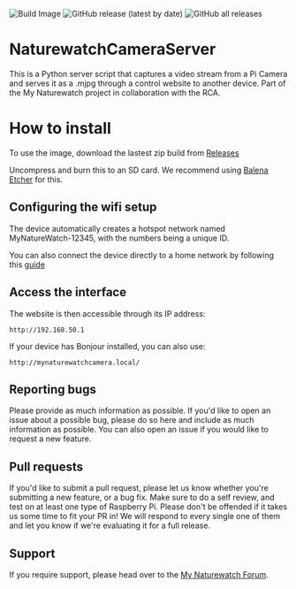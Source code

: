 ![Build Image](https://github.com/interactionresearchstudio/NaturewatchCameraServer/workflows/Build%20Image/badge.svg)
![GitHub release (latest by date)](https://img.shields.io/github/v/release/interactionresearchstudio/NaturewatchCameraServer)
![GitHub all releases](https://img.shields.io/github/downloads/interactionresearchstudio/NaturewatchCameraServer/total)
# NaturewatchCameraServer

This is a Python server script that captures a video stream from a Pi Camera and serves it as a .mjpg through a control website to another device. Part of the My Naturewatch project in collaboration with the RCA.

# How to install

To use the image, download the lastest zip build from [Releases](https://github.com/interactionresearchstudio/NaturewatchCameraServer/releases)

Uncompress and burn this to an SD card. We recommend using [Balena Etcher](https://www.balena.io/etcher/) for this.

## Configuring the wifi setup

The device automatically creates a hotspot network named MyNatureWatch-12345, with the numbers being a unique ID. 

You can also connect the device directly to a home network by following this [guide](https://mynaturewatch.net/instructions-homenetwork)

## Access the interface

The website is then accessible through its IP address:

	http://192.168.50.1
	
If your device has Bonjour installed, you can also use:

	http://mynaturewatchcamera.local/
	

## Reporting bugs

Please provide as much information as possible. If you'd like to open an issue about a
possible bug, please do so here and include as much information as possible. You can 
also open an issue if you would like to request a new feature. 

## Pull requests

If you'd like to submit a pull request, please let us know whether you're submitting a
new feature, or a bug fix. Make sure to do a self review, and test on at least one type 
of Raspberry Pi. Please don't be offended if it takes us some time to fit your PR in! 
We will respond to every single one of them and let you know if we're evaluating it for 
a full release.

## Support

If you require support, please head over to the [My Naturewatch Forum](https://mynaturewatch.net/forum).

